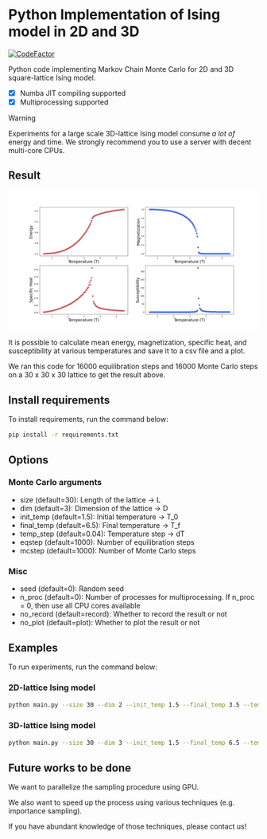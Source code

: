 # Python Implementation of Ising model in 2D and 3D

[![CodeFactor](https://www.codefactor.io/repository/github/ising-model/ising-model-3d/badge)](https://www.codefactor.io/repository/github/ising-model/ising-model-3d)

Python code implementing Markov Chain Monte Carlo for 2D and 3D square-lattice Ising model.

- [x] Numba JIT compiling supported
- [x] Multiprocessing supported

> [!Warning]
> Experiments for a large scale 3D-lattice Ising model consume *a lot of* energy and time. We strongly recommend you to use a server with decent multi-core CPUs.

## Result

![Result of 3D lattice](./result/plot_L30_D3_EQ16000_MC16000.png)

It is possible to calculate mean energy, magnetization, specific heat, and susceptibility at various temperatures and save it to a csv file and a plot.

We ran this code for 16000 equilibration steps and 16000 Monte Carlo steps on a 30 x 30 x 30 lattice to get the result above.

## Install requirements

To install requirements, run the command below:

```bash
pip install -r requirements.txt
```

## Options

### Monte Carlo arguments
- size (default=30): Length of the lattice -> L
- dim (default=3): Dimension of the lattice -> D
- init_temp (default=1.5): Initial temperature -> T_0
- final_temp (default=6.5): Final temperature -> T_f
- temp_step (default=0.04): Temperature step -> dT
- eqstep (default=1000): Number of equilibration steps
- mcstep (default=1000): Number of Monte Carlo steps

### Misc
- seed (default=0): Random seed
- n_proc (default=0): Number of processes for multiprocessing. If n_proc = 0, then use all CPU cores available
- no_record (default=record): Whether to record the result or not
- no_plot (default=plot): Whether to plot the result or not

## Examples

To run experiments, run the command below:

### 2D-lattice Ising model

```bash
python main.py --size 30 --dim 2 --init_temp 1.5 --final_temp 3.5 --temp_step 0.02 --eqstep 1000 --mcstep 1000
```

### 3D-lattice Ising model
```bash
python main.py --size 30 --dim 3 --init_temp 1.5 --final_temp 6.5 --temp_step 0.04 --eqstep 3000 --mcstep 3000
```

## Future works to be done
We want to parallelize the sampling procedure using GPU.

We also want to speed up the process using various techniques (e.g. importance sampling). 

If you have abundant knowledge of those techniques, please contact us!